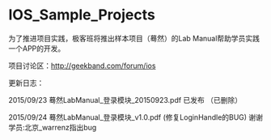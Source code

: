 # IOS_Sample_Projects

为了推进项目实践，极客班将推出样本项目（蓦然）的Lab Manual帮助学员实践一个APP的开发。

项目讨论区：http://geekband.com/forum/ios

更新日志：

2015/09/23 蓦然LabManual_登录模块_20150923.pdf 已发布 （已删除）

2015/09/24 蓦然LabManual_登录模块_v1.0.pdf (修复LoginHandle的BUG) 谢谢学员:北京_warrenz指出bug
